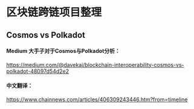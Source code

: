 # 区块链跨链项目整理

## Cosmos vs Polkadot

#### Medium 大手子对于Cosmos与Polkadot分析：

https://medium.com/@davekaj/blockchain-interoperability-cosmos-vs-polkadot-48097d54d2e2

#### 中文翻译：

https://www.chainnews.com/articles/406309243446.htm?from=timeline


